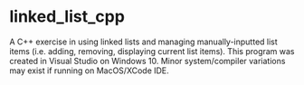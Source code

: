 # linked_list_cpp

A C++ exercise in using linked lists and managing manually-inputted list items (i.e. adding, removing, displaying current list items). This program was created in Visual Studio on Windows 10. Minor system/compiler variations may exist if running on MacOS/XCode IDE.
